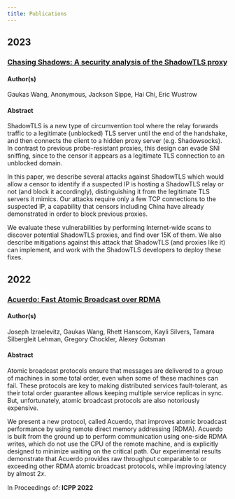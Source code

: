 ```yaml
---
title: Publications
---
```

## 2023

### [Chasing Shadows: A security analysis of the ShadowTLS proxy](https://gaukas.wang/paper/foci23-wang.pdf)

#### Author(s)

Gaukas Wang, Anonymous, Jackson Sippe, Hai Chi, Eric Wustrow

#### Abstract

ShadowTLS is a new type of circumvention tool where the relay forwards traffic to a legitimate (unblocked) TLS server until the end of the handshake, and then connects the client to a hidden proxy server (e.g. Shadowsocks). In contrast to previous probe-resistant proxies, this design can evade SNI sniffing, since to the censor it appears as a legitimate TLS connection to an unblocked domain.

In this paper, we describe several attacks against ShadowTLS which would allow a censor to identify if a suspected IP is hosting a ShadowTLS relay or not (and block it accordingly), distinguishing it from the legitimate TLS servers it mimics. Our attacks require only a few TCP connections to the suspected IP, a capability that censors including China have already demonstrated in order to block previous proxies.

We evaluate these vulnerabilities by performing Internet-wide scans to discover potential ShadowTLS proxies, and find over 15K of them. We also describe mitigations against this attack that ShadowTLS (and proxies like it) can implement, and work with the ShadowTLS developers to deploy these fixes.

## 2022

### [Acuerdo: Fast Atomic Broadcast over RDMA](https://gaukas.wang/paper/icpp22-izraelevitz.pdf)

#### Author(s)

Joseph Izraelevitz, Gaukas Wang, Rhett Hanscom, Kayli Silvers, Tamara Silbergleit Lehman, Gregory Chockler, Alexey Gotsman

#### Abstract 

Atomic broadcast protocols ensure that messages are delivered to a group of machines in some total order, even when some of these machines can fail. These protocols are key to making distributed services fault-tolerant, as their total order guarantee allows keeping multiple service replicas in sync. But, unfortunately, atomic broadcast protocols are also notoriously expensive. 

We present a new protocol, called Acuerdo, that improves atomic broadcast performance by using remote direct memory addressing (RDMA). Acuerdo is built from the ground up to perform communication using one-side RDMA writes, which do not use the CPU of the remote machine, and is explicitly designed to minimize waiting on the critical path. Our experimental results demonstrate that Acuerdo provides raw throughput comparable to or exceeding other RDMA atomic broadcast protocols, while improving latency by almost 2𝑥.

In Proceedings of: **ICPP 2022**